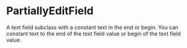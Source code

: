 # PartiallyEditField
A text field subclass with a constant text in the end or begin. You can constant text to the end of the text field value or begin of the text field value.
